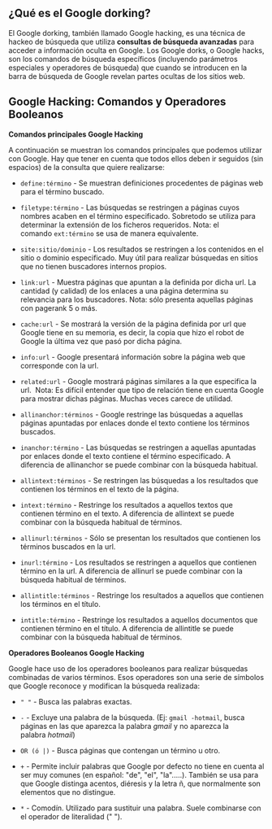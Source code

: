 ## ¿Qué es el Google dorking?

El Google dorking, también llamado Google hacking, es una técnica de hackeo de búsqueda que utiliza **consultas de búsqueda avanzadas** para acceder a información oculta en Google. Los Google dorks, o Google hacks, son los comandos de búsqueda específicos (incluyendo parámetros especiales y operadores de búsqueda) que cuando se introducen en la barra de búsqueda de Google revelan partes ocultas de los sitios web.

## Google Hacking: Comandos y Operadores Booleanos

**Comandos principales Google Hacking**

A continuación se muestran los comandos principales que podemos utilizar con Google. Hay que tener en cuenta que todos ellos deben ir seguidos (sin espacios) de la consulta que quiere realizarse:

- `define:término` - Se muestran definiciones procedentes de páginas web para el término buscado.
    
- `filetype:término` - Las búsquedas se restringen a páginas cuyos nombres acaben en el término especificado. Sobretodo se utiliza para determinar la extensión de los ficheros requeridos. Nota: el comando `ext:término` se usa de manera equivalente.
    
- `site:sitio/dominio` - Los resultados se restringen a los contenidos en el sitio o dominio especificado. Muy útil para realizar búsquedas en sitios que no tienen buscadores internos propios.
    
- `link:url` - Muestra páginas que apuntan a la definida por dicha url. La cantidad (y calidad) de los enlaces a una página determina su relevancia para los buscadores. Nota: sólo presenta aquellas páginas con pagerank 5 o más.
    
- `cache:url` - Se mostrará la versión de la página definida por url que Google tiene en su memoria, es decir, la copia que hizo el robot de Google la última vez que pasó por dicha página.
    
- `info:url` - Google presentará información sobre la página web que corresponde con la url.
    
- `related:url` - Google mostrará páginas similares a la que especifica la url.  Nota: Es difícil entender que tipo de relación tiene en cuenta Google para mostrar dichas páginas. Muchas veces carece de utilidad.
    
- `allinanchor:términos` - Google restringe las búsquedas a aquellas páginas apuntadas por enlaces donde el texto contiene los términos buscados.
    
- `inanchor:término` - Las búsquedas se restringen a aquellas apuntadas por enlaces donde el texto contiene el término especificado. A diferencia de allinanchor se puede combinar con la búsqueda habitual.
    
- `allintext:términos` - Se restringen las búsquedas a los resultados que contienen los términos en el texto de la página.
    
- `intext:término` - Restringe los resultados a aquellos textos que contienen término en el texto. A diferencia de allintext se puede combinar con la búsqueda habitual de términos.
    
- `allinurl:términos` - Sólo se presentan los resultados que contienen los términos buscados en la url.
    
- `inurl:término` - Los resultados se restringen a aquellos que contienen término en la url. A diferencia de allinurl se puede combinar con la búsqueda habitual de términos.
    
- `allintitle:términos` - Restringe los resultados a aquellos que contienen los términos en el título.
    
- `intitle:término` - Restringe los resultados a aquellos documentos que contienen término en el título. A diferencia de allintitle se puede combinar con la búsqueda habitual de términos.
    

**Operadores Booleanos Google Hacking**

Google hace uso de los operadores booleanos para realizar búsquedas combinadas de varios términos. Esos operadores son una serie de símbolos que Google reconoce y modifican la búsqueda realizada:

- `" "` - Busca las palabras exactas.
    
- `-` - Excluye una palabra de la búsqueda. (Ej: `gmail -hotmail`, busca páginas en las que aparezca la palabra _gmail_ y no aparezca la palabra _hotmail_)
    
- `OR (ó |)` - Busca páginas que contengan un término u otro.
    
- `+` - Permite incluir palabras que Google por defecto no tiene en cuenta al ser muy comunes (en español: "de", "el", "la".....). También se usa para que Google distinga acentos, diéresis y la letra ñ, que normalmente son elementos que no distingue.
    
- `*` - Comodín. Utilizado para sustituir una palabra. Suele combinarse con el operador de literalidad (" ").